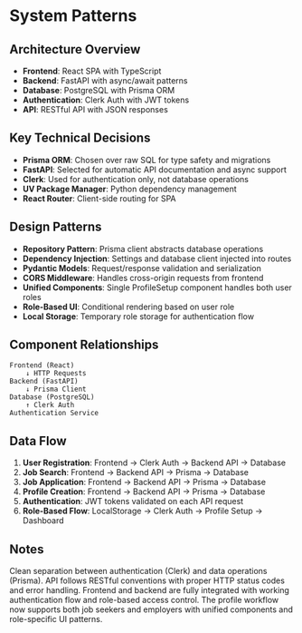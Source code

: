 # System Patterns

## Architecture Overview
- **Frontend**: React SPA with TypeScript
- **Backend**: FastAPI with async/await patterns
- **Database**: PostgreSQL with Prisma ORM
- **Authentication**: Clerk Auth with JWT tokens
- **API**: RESTful API with JSON responses

## Key Technical Decisions
- **Prisma ORM**: Chosen over raw SQL for type safety and migrations
- **FastAPI**: Selected for automatic API documentation and async support
- **Clerk**: Used for authentication only, not database operations
- **UV Package Manager**: Python dependency management
- **React Router**: Client-side routing for SPA

## Design Patterns
- **Repository Pattern**: Prisma client abstracts database operations
- **Dependency Injection**: Settings and database client injected into routes
- **Pydantic Models**: Request/response validation and serialization
- **CORS Middleware**: Handles cross-origin requests from frontend
- **Unified Components**: Single ProfileSetup component handles both user roles
- **Role-Based UI**: Conditional rendering based on user role
- **Local Storage**: Temporary role storage for authentication flow

## Component Relationships
```
Frontend (React) 
    ↓ HTTP Requests
Backend (FastAPI)
    ↓ Prisma Client
Database (PostgreSQL)
    ↑ Clerk Auth
Authentication Service
```

## Data Flow
1. **User Registration**: Frontend → Clerk Auth → Backend API → Database
2. **Job Search**: Frontend → Backend API → Prisma → Database
3. **Job Application**: Frontend → Backend API → Prisma → Database
4. **Profile Creation**: Frontend → Backend API → Prisma → Database
5. **Authentication**: JWT tokens validated on each API request
6. **Role-Based Flow**: LocalStorage → Clerk Auth → Profile Setup → Dashboard

## Notes
Clean separation between authentication (Clerk) and data operations (Prisma). API follows RESTful conventions with proper HTTP status codes and error handling. Frontend and backend are fully integrated with working authentication flow and role-based access control. The profile workflow now supports both job seekers and employers with unified components and role-specific UI patterns.
